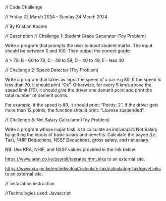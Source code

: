 // Code Challenge

// Friday 22 March 2024 - Sunday 24 March 2024

// By Kristian Koome

// Description 
// Challenge 1: Student Grade Generator (Toy Problem)

Write a program that prompts the user to input student marks. 
The input should be between 0 and 100. Then output the correct grade: 

A > 79, B - 60 to 79, C -  49 to 59, D - 40 to 49, E - less 40

// Challenge 2: Speed Detector (Toy Problem)

Write a program that takes as input the speed of a car e.g 80. If the speed is less than 70, it should print “Ok”. 
Otherwise, for every 5 km/s above the speed limit (70), it should give the driver one demerit point and print the total number of demerit points.

For example, if the speed is 80, it should print: “Points: 2”. 
If the driver gets more than 12 points, the function should print: “License suspended”.

// Challenge 3: Net Salary Calculator (Toy Problem)

Write a program whose major task is to calculate an individual’s Net Salary by getting the inputs of basic salary and benefits. 
Calculate the payee (i.e. Tax), NHIF Deductions, NSSF Deductions, gross salary, and net salary. 

NB: Use KRA, NHIF, and NSSF values provided in the link below.

https://www.aren.co.ke/payroll/taxrates.htmLinks to an external site.  

https://www.kra.go.ke/en/individual/calculate-tax/calculating-tax/payeLinks to an external site.

//  Installation instruction


//Technologies used:
Javascript


